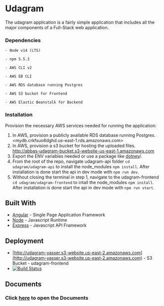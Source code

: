 # Udagram

The udagram application is a fairly simple application that includes all the major components of a Full-Stack web application.

### Dependencies

```text
- Node v14 (LTS)

- npm 5.5.3

- AWS CLI v2

- AWS EB CLI

- AWS RDS database running Postgres

- AWS S3 bucket for Frontend

- AWS Elastic Beanstalk for Backend

```

### Installation

Provision the necessary AWS services needed for running the application:

1. In AWS, provision a publicly available RDS database running Postgres. <mydb.crkfsuo6dghd.us-east-1.rds.amazonaws.com>
1. In AWS, provision a s3 bucket for hosting the uploaded files. <http://abbas-udagram-bucket.s3-website-us-east-1.amazonaws.com>
1. Export the ENV variables needed or use a package like [dotnev](https://www.npmjs.com/package/dotenv)/.
1. From the root of the repo, navigate udagram-api folder `cd udagram/udagram-api` to install the node_modules `npm install`. After installation is done start the api in dev mode with `npm run dev`.
1. Without closing the terminal in step 1, navigate to the udagram-frontend `cd udagram/udagram-frontend` to intall the node_modules `npm install`. After installation is done start the api in dev mode with `npm run start`.

## Built With

- [Angular](https://angular.io/) - Single Page Application Framework
- [Node](https://nodejs.org) - Javascript Runtime
- [Express](https://expressjs.com/) - Javascript API Framework

## Deployment

- [http://udagram-yasser.s3-website.us-east-2.amazonaws.com](http://udagram-yasser.s3-website.us-east-2.amazonaws.com) - S3 Bucket - udagram-frontend
- [![Build Status](https://circleci.com/gh/yasser1412/udagram.svg?style=shield)](https://circleci.com/gh/yasser1412/udagram)

## Documents

### Click [here](https://github.com/yasser1412/udagram/tree/main/Documentation) to open the Documents
